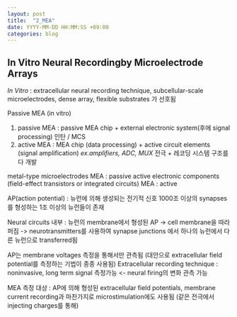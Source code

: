 ```yaml
---
layout: post
title:  "2_MEA"
date: YYYY-MM-DD HH:MM:SS +09:00
categories: blog
---
```


## In Vitro Neural Recordingby Microelectrode Arrays
  _In Vitro_ : extracellular neural recording technique, subcellular-scale microelectrodes, dense array,  flexible substrates 가 선호됨

Passive MEA (in vitro)


1. passive MEA :  passive MEA chip + external electronic system(후에 signal processing) 인탄 / MCS
2. active MEA : MEA chip (data processing) + active circuit elements (signal amplification) _ex.amplifiers, ADC, MUX_
   전극 + 레코딩 시스템 구조를 다 개발

metal-type microelectrodes MEA : passive
active electronic components (field-effect transistors or integrated circuits) MEA : active

AP(action potential) : 뉴런에 의해 생성되는 전기적 신호
1000조 이상의 synapses를 형성하는 1조 이상의 뉴런들이 존재

Neural circuits 내부 : 뉴런의 membrane에서 형성된 AP -> cell membrane을 따라 퍼짐 -> neurotransmitters를 사용하여 synapse junctions 에서 하나의 뉴런에서 다른 뉴런으로 transferred됨

AP는 membrane voltages 측정을 통해서만 관측됨 (대안으로 extracellular field potential를 측정하는 기법이 종종 사용됨)
Extracellular recording technique : noninvasive, long term signal 측정가능 <- neural firing의 변화 관측 가능

MEA 측정 대상 : AP에 의해 형성된 extracellular field potentials, membrane current
recording과 마찬가지로 microstimulation에도 사용됨 (같은 전극에서 injecting charges를 통해)
